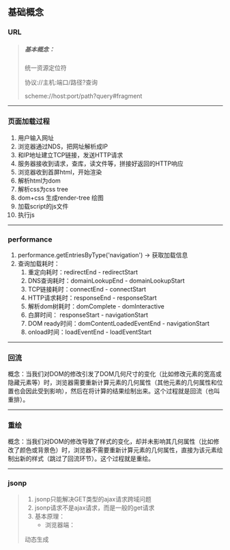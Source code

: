 ## 基础概念

### URL

> ##### 基本概念：
>
> 统一资源定位符
>
> 协议://主机:端口/路径?查询
>
> scheme://host:port/path?query#fragment

------

### 页面加载过程

1. 用户输入网址
2. 浏览器通过NDS，把网址解析成IP
3. 和IP地址建立TCP链接，发送HTTP请求
4. 服务器接收到请求，查库，读文件等，拼接好返回的HTTP响应
5. 浏览器收到首屏html，开始渲染
6. 解析html为dom
7. 解析css为css tree
8. dom+css 生成render-tree 绘图
9. 加载script的js文件
10. 执行js

___

### performance

1. performance.getEntriesByType('navigation') -> 获取加载信息
2. 查询加载耗时：
   1. 重定向耗时：redirectEnd - redirectStart
   2. DNS查询耗时：domainLookupEnd - domainLookupStart
   3. TCP链接耗时：connectEnd - connectStart
   4. HTTP请求耗时：responseEnd - responseStart
   5. 解析dom树耗时：domComplete - domInteractive
   6. 白屏时间： responseStart - navigationStart
   7. DOM ready时间：domContentLoadedEventEnd - navigationStart
   8. onload时间：loadEventEnd - loadEventStart

____

### 回流

概念：当我们对DOM的修改引发了DOM几何尺寸的变化（比如修改元素的宽高或隐藏元素等）时，浏览器需要重新计算元素的几何属性（其他元素的几何属性和位置也会因此受到影响），然后在将计算的结果绘制出来。这个过程就是回流（也叫重排）。

------

### 重绘

概念：当我们对DOM的修改导致了样式的变化，却并未影响其几何属性（比如修改了颜色或背景色）时，浏览器不需要重新计算元素的几何属性，直接为该元素绘制出新的样式（跳过了回流环节）。这个过程就是重绘。

___

### jsonp

> 1. jsonp只能解决GET类型的ajax请求跨域问题
> 2. jsonp请求不是ajax请求，而是一般的get请求
> 3. 基本原理：
>    - 浏览器端：
>
>   动态生成<script>来请求后台接口（src就是接口的url）
>
>   定义好用于接收响应数据的函数，并将函数名通过请求参数提交给后台
>
> - 服务器端：
>
>   接收到请求处理产生的数据后，返回一个个函数调用的js代码，并将结果数据作为实参传入函数调用
>
> - 浏览器端：
>
>   接收到响应自动执行函数调用的js代码，也就是执行了提前定义好的回调函数，并得到了需要的结果函数

------

### 高阶函数

> ###### 基本概念：
>
> 1. 一类特别的函数:
>
>    a. 接收函数类型的参数
>
>    b. 返回值也是函数
>
> 2. 例如：
>
>    a. 定时器: setTimeout() / setInterval()
>
>    b. Promise: Promise(()=>{}) / then(()=>{},reason=>{})
>
>    c. 数组遍历相关的方法: forEach() / filter() / map() / reduce() /find() / findIndex()
>
>    d. 函数对象的bind()
>
>    e. antd Form: Form.create()() / Form.getFieldDecorator()()
>
> 3. 高阶函数更新动态，更加具有扩展性

------

### 高阶组件

> ###### 基本概念：
>
> 1. 本质是一个函数
> 2. 接收一个组件(被包装组件)，返回一个新的组件(包装组件)，包装组件会向被包装组件传入特点属性
> 3. 作用：扩展组件的功能
> 4. 也是一种高阶函数：接收一个组件函数，返回一个新的组件函数
> 5. 例如：
>
> a. antd Input: <Input prefix={<Icon type="user" />} />

------

### Nginx

> ##### 版本解释：
>
> 1. Mainline version：主力在做的版本，就是开发版
> 2. Stable version：最新稳定版，生产环境上建议使用的版本
> 3. Legacy version：遗留的老版本的稳定版
>
> ##### 命令行：
>
> 1. 格式：nginx -s reload
> 2. 帮助：-? -h
> 3. 使用指定的配置文件：-c
> 4. 指定配置指令：-g
> 5. 指定运行目录：-p
> 6. 发送信号：-s
> 7. 立刻停止服务： -s stop 
> 8. 优雅的停止服务：-s quit
> 9. 重载配置文件：-s reload
> 10. 重新开始记录日志文件：-s reopen
> 11. 测试配置文件是否有语法错误：-t -T
> 12. 打印nginx的版本信息、编译信息等：-v -V
>
> ##### Linux环境：
>
> ###### 1、介绍：
>
> 1. yum -> linux安装包管理工具
>
> ##### 2、安装&启动(Centos)：
>
> 1. yum install nginx #安装nginx
> 2. systemctl start nginx.service # 开启nginx服务
> 3. systemctl enable nginx.service # 跟随系统启动
>
> ##### 拓展：
>
> 1. 什么是服务器：一台电脑(没有显示器)，24小时为用户提供服务。
> 2. 安装流程：主机 -> 操作系统 -> window(.net)/Linux -> tomcat/nginx(软件/反向代理)

------

### Promise

> ###### 基本概念：
>
> ES6异步编程的一种解决方案
>
> 主要解决回调地狱问题
>
> 链式编程
>
> ```javascript
> new Promise((resolve,reject)=>{
>  //resolve('success') -> 成功执行
>  //reject('error') -> 错误终止
> }).then().catch()
> ```
>
> ###### 三种状态：
>
> - pending：等待状态，如，正在进行网络请求，或者定时器没有到时间
> - fulfill：满足状态，主动回调resolve时，便处于该状态，并会回调.then()
> - reject：拒绝状态，主动回调reject时，便处于该状态，并会回调.catch()

------

### Fetch

1. 概念：一个 JavaScript 接口用于访问和操作HTTP管道的零件。

2. ```javascript
   //fetch基本使用：
   const url = "";
   fetch(url).then(res => {
     return res.json();
   }, err => console.log(err))
     .then(data => {
       console.log(data)
     }, err => console.log(err))
   
   //async&await使用：
   (async function () {
       try {
           let res = await fetch(url);
           let data = await res.json();
           console.log(data)
       } catch (err) { }
   })()
   ```

3. res能解析的格式：

   - .json()  -> JSON 和数组
   - .arraryBuffer() -> 二进制的数组
   - .blob() -> 二进制大对象（来源于数据库，不需要解析，多用于多媒体文件）
   - .text() -> 文本

------

### React Router

- 安装： npm install react-router-dom -S

- 常用库：

  - react-router -> 核心库，实现了所有路由的核心功能
  - react-router-dom -> 与浏览器DOM配合工作的版本
  - react-router-native -> 与React native配合工作的版本
  - react-router-config -> 用于静态配置

- Router：路由对象，包括所有的路由配置、链接、逻辑等。

  - BrowserRouter

    | 解释                                             |
    | ------------------------------------------------ |
    | 基于HTML5的History API，使用path呈现             |
    | 但不刷新时，服务器没有获得请求，需要服务器端配置 |
    | 刷新时，服务参与其中，服务器配合                 |

  - HashRouter

    | 解释                                 |
    | ------------------------------------ |
    | location.hash，页面不刷新            |
    | 刷新时，服务器也不参与，服务器不配合 |

  - MemoryRouter

    | 解释                             |
    | -------------------------------- |
    | 路由状态保存在内存中，刷新后消息 |
    | 用于非浏览器的环境               |

- Redirect：路由重定向

- Link：路由跳转

```react
//Link path属性：
// 写法1：直接传字符串
<Link to="/abc">TO Page</Link>
// 写法2：传入对象
<Link to={{pathname:"/1",state:{id:1,name:"js"}}}>TO Page</Link>
```

- Route：路由表，也称又有配置

```react
// Route 属性：
// 1. component
<Route exact  path="/" component={Page}></Route>
// 2. render
<Route exact path="/"
    render={props => (
       <Page {...props} data={id:1,name:"js"}></Page>
    )}>
</Route>
```

------

### Vue CLI

1. 概念：Vue CLI 是一个基于 Vue.js 进行快速开发的完整系统

2. runtime-compiler 和 runtime-only的区别：

   - runtime-compiler流程为：template->抽象语法树(AST)->render->虚拟DOM->真实DOM
   - runtime-only流程为：render->虚拟DOM->真实DOM

   ```javascript
   render: h => h(App)  //createElement
   ```

3. 自定义配置文件：vue.config.js

------

### Vue Router

1. 概念：Vue Router 是 Vue.js 官方的路由管理器
2. 基本配置：
   - 安装vue-router
   - Vue.use ->创建Vue-router对象 -> 挂载到Vue实例
   - 创建组件，配置映射关系
3. 路由守卫：
   - 全局导航守卫
   - 路由独享守卫
   - 组件类守卫

> ##### 拓展使用：
>
> ##### keep-alive：
>
> - 作用：对组件进行缓存，从而节省性能
> - 属性：include：包含路由name。exclude：不包含路由name。
> - 被切换时组件的activated、deactivated这两个生命周期钩子函数会被执行
>
> ###### Vue Router mode模式：
>
> - hash模式 ：
> - 原理：location.hash
> - history模式：
> - 原理：history.pushState | history.replaceState
>
> ###### Vue Router 动态传参方式：
>
> - query类型:
> - 1. 路由格式：/router
>   2. 传递方式：对象中使用query的key作物传递方式（{path:"/router",query:{id:'123'}}）
>   3. 传递后形成的路径：/router?id=123
> - params类型:
> - 1. 路由格式：/router/:id
>   2. 传递方式：在path后面跟上对应值
>   3. 传递后形成的路径：/router/123

------

### Vue 响应式

1. 流程：
   - 实例化Vue对象 
   - 解析el模板Compile -> 初始化View视图
   - Observer劫持所有data属性-> 每个属性各生成一个发布者 -> 添加订阅 -> 监听变化通知订阅者r -> 更新View视图
2. 修改数据时如果监听发生改变？
   - Object.defineProperty -> 劫持对象属性
3. 当数据改变如何通知界面刷新？
   - 发布订阅模式
4. 基本实现原理:

```javascript
class Vue {
    constructor(options) {
        //保存数据
        this.$options = options;
        this.$el = options.el;
        this.$data = options.data;

        //将数据添加到响应式系统中
        new Observer(this.$data);

        //代理数据
        Object.keys(this.$data).map(key => {
            this._proxy(key)
        })

        //处理DOM
        new Compiler(this.$el, this);
    }

    _proxy(key) {
        Object.defineProperty(this, key, {
            enumerable: true,
            configurable: true,
            get() {
                return this.$data[key]
            },
            set(newValue) {
                this.$data[key] = newValue;
            }
        })
    }
}

class Observer {
    constructor(data) {
        this.data = data;
        Object.keys(this.data).map(key => {
            this.defineReactive(this.data, key, this.data[key])
        })
    }

    defineReactive(data, key, val) {
        const dep = new Dep();
        Object.defineProperty(data, key, {
            enumerable: true,
            configurable: true,
            get() {
                if (Dep.traget) {
                    dep.addSub(Dep.traget);
                    Dep.traget = null;
                }
                return val;
            },
            set(newValue) {
                if (newValue === val) return;
                val = newValue;
                dep.notify();
            }
        })
    }
}

class Dep {
    constructor() {
        this.subs = [];
    }
    addSub(sub) {
        this.subs.push(sub);
    }
    notify() {
        this.subs.map(sub => {
            sub.updated();
        })
    }
}

class Watcher {
    constructor(node, name, vm) {
        this.node = node;
        this.name = name;
        this.vm = vm;
        Dep.traget = this;
        this.updated();        
    }

    updated() {
        this.node.nodeValue = this.vm[this.name];
        this.node.value = this.vm[this.name];
        this.node.innerHTML = this.vm[this.name];
    }
}

const reg = /\{\{(.*)\}\}/;
class Compiler {
    constructor(el, vm) {
        this.el = document.querySelector(el)
        this.vm = vm;
        this.flag = this._createFragment();
        this.el.appendChild(this.flag);
    }

    _createFragment() {
        const flag = document.createDocumentFragment();
        let child;
        while (child = this.el.firstChild) {
            this._compile(child);
            flag.appendChild(child);
        }
        return flag;
    }

    _compile(node) {
        if (node.nodeType == 3) {
            if (reg.test(node.nodeValue)) {
                const name = RegExp.$1.trim();
                new Watcher(node, name, this.vm);
            }
        }
        if (node.nodeType == 1) {
            const attrs = node.attributes;
            let name;
            if (attrs.hasOwnProperty("v-model")) {
                name = attrs["v-model"].nodeValue;
                node.addEventListener("input", e => {
                    this.vm[name] = e.target.value;
                });
            } else {
                if (reg.test(node.outerHTML)) {
                    name = RegExp.$1.trim();
                }
            }
            new Watcher(node, name, this.vm);
        }
    }
}
```

------

### Flux 概念

1. 概念：Flux是由Facebook官方提出的一套前端应用的框架模式
2. 核心思想：单向数据流
3. 剑指MVC模式
4. 2013年与React同时发布，Facebook认为React与Flux可以相辅相成，构建大型JavaScript应用
5. 而后，Redux继承了Flux的模式思想，青出于蓝而胜于蓝
6. 流程：
   - Dispatcher：分发Action,维持与Store的逻辑关系
   - Store：存储数据，处理数据，JS对象
   - Action：Dispatcher分发的JS对象
   - View：视图
   - 与Controller相比，Dispatcher暴露的接口是不变的
   - Store改变后，View更新
   - View希望更新Store无法直接操作，因为Store只要get方法，没有set方法。View需要向Dispatcher抛出Action来间接改变Store

------

### MVC 框架

1. Module: 用于存放数据 ；View: 用于更新DOM；Controller: 调用Module给View渲染使用
2. M与C是双向数据流，V和C是单向数据流
3. HTML+CSS+JavaScript的分离，本质上不是“分而治之“的，在JavaScript中业务逻辑和界面逻辑混在一起非常难受，所以势必无法用于构造大型的前端应用
4. Facebook开始使用MVC模式，但很快发现：

- MVC模式让代码变得非常复杂，主要体现为不同模块之间的依赖和耦合增加
  - 当一位开发者修改一段代码后，会迅速影响到依赖这个模块的其他模块，代码变得脆弱，不可预测
  - MVC框架中，开发者为了图省事，经常选择不去扩展Controller，而是直接再Model和View之间通信

------

### Rudex

1. 流程：

   - Action -> Dispatcher -> Reducer -> Store -> View 
   - View -> Action -> Dispatcher

2. 演示：

   ```javascript
   //1. 引入redux
   import { createStore } from 'redux'
   
   //2. 创建一个reducer函数，用于状态更新
   // reducer(state, action) 返回一个新对象
   const defaultData = { id: 1, name: "小火龙" };
   function reducer(state = defaultData, action) {
       let newState=JSON.parse(JSON.stringify(state))
       if (action.type === "merge") {
           Object.keys(action.data).forEach(key=>{
               newState[key]=action.data[key];
           });
           return newState;
       }
       return state;
   }
   
   //3. 创建store
   let store = createStore(reducer);
   
   //4. 当有人读取store中的state时，通过getState来调用
   let state = store.getState();
   console.log(state);
   
   //5. 订阅
   store.subscribe(()=>{
       console.log(store.getState());
   })
   
   //6. 用dispatcher来修改store中的state
   store.dispatch({
       data: {
           level: 5,
           skill: ["撞击"]
       },
       type: "merge"
   });
   console.log(store.getState());
   ```


____

### Web攻击

#### XSS

1. XSS (Cross-Site Scripting)，跨站脚本攻击，因为缩写和 CSS重叠，所以只能叫 XSS。跨站脚本攻击是指通过存在安全漏洞的Web网站注册用户的浏览器内运行非法的HTML标签或JavaScript进行的⼀种攻击。

2. 跨站脚本攻击有可能造成以下影响:
   + 利用虚假输入表单骗取用户个人信息。
   + 利用脚本窃取用户的Cookie值，被害者在不知情的情况下，帮助攻击者发送恶意请求。
   + 显示伪造的文章或图片。
3. 防范手段：
   + HEAD 设置 X-XSS-Protection
   + 设置HttpOnly Cookie 防止被客户端窃取cookie
   + CSP（内容安全策略）
   + 转义字符
   + 白名单
   + 黑名单

#### CSRF

1. CSRF(Cross Site Request Forgery)，即跨站请求伪造，是一种常见的Web攻击，它利用用户已登录的身份，在用户毫不知情的情况下，以用户的名义完成非法操作。
2. 有可能造成以下影响:
   + 利用用户登录态，完成某些业务请求
   + 盗取用户资金
   + 冒充用户发帖背锅
   + 损害网站声誉
3. 防范手段：
   + 禁止第三方网站带Cookie - 有兼容性问题
   + Referer Check - Https不发送referer
   + 验证码

#### 点击劫持

1. 点击劫持是一种视觉欺骗的攻击手段。攻击者将需要攻击的网站通过 iframe 嵌套的方式嵌入自己的网页中，并将 iframe 设置为透明，在页面中透出一个按钮诱导用户点击。

2. 有可能造成以下影响:

   + 用户不知情的情况下完成某些业务操作

3. 防范手段：

   + 设置 X-FRAME-OPTIONS

     + DENY：表示页面不允许通过 iframe 的方式展示
     + SAMEORIGIN：表示页面可以在相同域名下通过 iframe 的方式展示
     + ALLOW-FROM：表示页面可以在指定来源的 iframe 中展示

   + js判断是否是iframe被嵌入在iframe中，如果嵌入，就直接跳转回原链接

     ```html
     <html>
         <head>
             <style id="click-jack">
                 html {
                 display: none !important;
                 }
             </style>
         </head>
         <body>
             <script>
                 if (self == top) {
                 var style = document.getElementById('click-jack')
                 	document.body.removeChild(style)
                 } else {
                 	top.location = self.location
                 }
             </script>
         </body>
     </html>    
     ```

#### SQL注入

1. 通过注入有sql含义的字符（比如 `1'or'1'='1`）提交，来通过 sql查询密码等信息时，因为后端直接拼sql接字符串等原因，完成了用户信息的验证。
2. 有可能造成以下影响:
   + 登录任何用户账号，行使该用户权限下的所有业务
   + 盗取用户资金
   + 冒充用户发帖背锅
   + 损害网站声誉
   + 危害整个平台的管理运行
3. 防范手段：
   + 所有的查询语句建议使用数据库提供的参数化查询接口，参数化的语句使用参数而不是将用户输入变量嵌入到 SQL 语句中，即不要直接拼接 SQL 语句句。
   + 严格限制Web应用的数据库的操作权限，给此用户提供仅能够满足其工作的最低权限，从而最大限度的减少注入攻击对数据库的危害后端代码检查输入的数据是否符合预期，严格限制变量的类型，例如使用正则表达式进行一些匹配处理。
   + 对进入数据库的特殊字符（'，"，\，<，>，&，*，; 等）进行转义处理，或编码转换。

#### OS注入

1. OS命令注入攻击指通过Web应用，执行非法的操作系统命令达到攻击的目的。只要在能调用Shell函数的地方就有存在被攻击的风险。倘若调用Shell时存在疏漏，就可以执行插入的非法命令。其实，OS命令注入和SQL注入差不多，只不过SQL注入是针对数据库的，而OS命令注入是针对操作系统的。
2. 有可能造成以下影响:
   + 影响计算机某些操作
   + 危害整个项目的开发运行
3. 防范手段：
   + 选择不调用OS命令的实现方法
   + 不将外界输入的字符串传递给命令行参数
   + 使用安全的函数对传递给OS命令参数进行转义

#### 请求劫持

1. DNS服务器(DNS解析各个步骤)被篡改，修改了域名解析的结果，使得访问到的不是预期的ip。
2. 有可能造成以下影响:
   + 套取用户信息
3. 防范手段：
   + HTTP劫持 运营商劫持，此时只能升级HTTPS了

#### DDOS

1. DDOS 不是一种攻击，而是一大类攻击的总称。它有几十种类型，新的攻击方法还在不断发明出来。网站运行的各个环节，都可以是攻击目标。只要把一个环节攻破，使得整个流程跑不起来，就达到了痪服务的目的。
2. 有可能造成以下影响:
   + 服务器宕机，整个或部分业务瘫痪
3. 防范手段：
   + 备份网站
     备份网站不一定是全功能的，如果能做到全静态浏览，就能满足需求。最低限度应该可以显示公告，告诉用户，网站出了了问题，正在全力抢修。
   + HTTP 请求的拦截
     硬件 服务器 防火墙
   + 带宽扩容 + CDN
     提高犯罪成本

